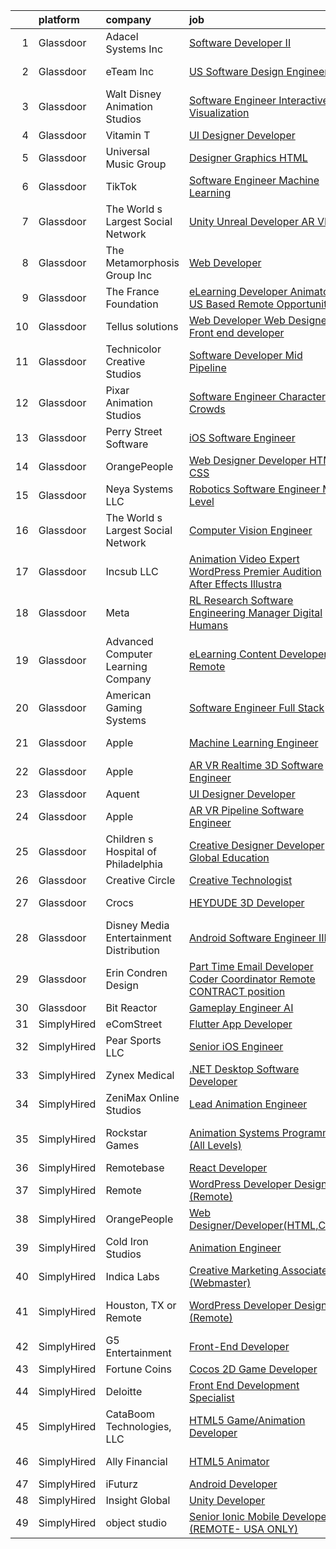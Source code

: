 

|    | platform    | company                                   | job                                                                                                                                                                                                                                                                                                                                                                                                                                                                                                                                                                                                                                                                                                                                                                                                                                                                                                                                                                                                                                                                                                                                                                                                                                                                                                                                                                                                                                                                                           | update_time   | location                 |
|---:|:------------|:------------------------------------------|:----------------------------------------------------------------------------------------------------------------------------------------------------------------------------------------------------------------------------------------------------------------------------------------------------------------------------------------------------------------------------------------------------------------------------------------------------------------------------------------------------------------------------------------------------------------------------------------------------------------------------------------------------------------------------------------------------------------------------------------------------------------------------------------------------------------------------------------------------------------------------------------------------------------------------------------------------------------------------------------------------------------------------------------------------------------------------------------------------------------------------------------------------------------------------------------------------------------------------------------------------------------------------------------------------------------------------------------------------------------------------------------------------------------------------------------------------------------------------------------------|:--------------|:-------------------------|
|  1 | Glassdoor   | Adacel Systems Inc                        | [Software Developer II](https://www.glassdoor.com/partner/jobListing.htm?pos=123&ao=1136043&s=58&guid=000001828babe840a48f88ddf9df3924&src=GD_JOB_AD&t=SR&vt=w&ea=1&cs=1_28a7a653&cb=1660200675717&jobListingId=1008035461816&jrtk=3-0-1ga5qnq38k26k801-1ga5qnq3rih5n800-b2f58a6daf0206d2-)                                                                                                                                                                                                                                                                                                                                                                                                                                                                                                                                                                                                                                                                                                                                                                                                                                                                                                                                                                                                                                                                                                                                                                                                   | 13d           | Orlando, FL              |
|  2 | Glassdoor   | eTeam Inc                                 | [US Software Design Engineer I](https://www.glassdoor.com/partner/jobListing.htm?pos=130&ao=1136043&s=58&guid=000001828babe840a48f88ddf9df3924&src=GD_JOB_AD&t=SR&vt=w&cs=1_d02fcfb5&cb=1660200675719&jobListingId=1008047154137&jrtk=3-0-1ga5qnq38k26k801-1ga5qnq3rih5n800-6187570fbdecb288-)                                                                                                                                                                                                                                                                                                                                                                                                                                                                                                                                                                                                                                                                                                                                                                                                                                                                                                                                                                                                                                                                                                                                                                                                | 8d            | Alpharetta, GA           |
|  3 | Glassdoor   | Walt Disney Animation Studios             | [Software Engineer   Interactive Visualization](https://www.glassdoor.com/partner/jobListing.htm?pos=101&ao=1110586&s=58&guid=000001828babe840a48f88ddf9df3924&src=GD_JOB_AD&t=SR&vt=w&cs=1_352549d6&cb=1660200675712&jobListingId=1008060458965&cpc=5E31031E1AFF45A7&jrtk=3-0-1ga5qnq38k26k801-1ga5qnq3rih5n800-6a12948287d7f808--6NYlbfkN0DAFTyt7pbDCC2JPO79CSdi1dIb81yjczP5qsKcZIxgiYm3-7g-689UM0rgypL64cqS3c4q2msq411SUQ7KAEVWef46cGlDZrqJ2QojyHhhpngODoissdSdKIf4yvw8-ytGuBhKcpxlxdtGHB0JWKR9-lBaGTy3d9EyPQhLVrKOW2cJ8eGKMetSc7iAD-gTFF_-FnI-aqYnRxW9FKb0ZIqpGgzYk01iulvmPqwg1zCOc3tW27Jq9mLwkfUaU6Y-D23oCNbUB8UDvXgH9Vm79pYklSM5kqee13AjuBR5As-6Sqcxm54SQJLr04NPXjU_9m0MIDv5nySIyK56oXqJncWO1kBW3t9K5i3oAc6PLvLM5Dec_pp_o6ObxMFnLfsJWmCED826qRq6CCSP_9dNruBiWRHxQXGTInCp9SblWv3PK6Qtm19pvthUFQE6md4lt9A%3D)                                                                                                                                                                                                                                                                                                                                                                                                                                                                                                                                                                                                                                                                             | 2d            | Burbank, CA              |
|  4 | Glassdoor   | Vitamin T                                 | [UI Designer   Developer](https://www.glassdoor.com/partner/jobListing.htm?pos=109&ao=1110586&s=58&guid=000001828babe840a48f88ddf9df3924&src=GD_JOB_AD&t=SR&vt=w&cs=1_69df2ff7&cb=1660200675714&jobListingId=1008053886167&cpc=334ABAF5D42DC775&jrtk=3-0-1ga5qnq38k26k801-1ga5qnq3rih5n800-6f6034691b5422f3--6NYlbfkN0DMrcEu7yrtATojKJA7cEzGQ3FdRGWLh0CZQInL4ECGI6k5tN82kdM0OKoro5eXmjovAfqE-qCFzorBk8MpdY72_0U5dfxVKxGhck5KRFN-xTbAscjui61db-fDE_8QO-m47Uwzd92MrNOCQvxBUcualtGhT067Qzu-g2luV1gB0pIYjJU_zdMUqVoNGyO0CGnqbBOHySY3M8Vyc5cpj6teWWXUROayuwuobwLhZUYACbztNR5C12o6RJe5vhYWv_b44-OH8oEa7XefcxS3aBCL5-lMqYruV6HhigWWw0wu7UoCCn7a9MQSb21sA6lluIeSkUgDfWHbi3WpobEbHJ32R3GrJWvQMzRG5GwdlpGwmTL8RoT-aHGj6xrlELQpDf0ZOXvm_dMjUQIj3UHtoNz68ljcXrFRnDaFKler16co2Q5U1TEUVUd9jJyv482GEYb0wLD3DqpVEL8WTmj7LgIEcqcFiNPY2JU%3D)                                                                                                                                                                                                                                                                                                                                                                                                                                                                                                                                                                                                                                                                   | 6d            | Remote                   |
|  5 | Glassdoor   | Universal Music Group                     | [Designer  Graphics   HTML](https://www.glassdoor.com/partner/jobListing.htm?pos=118&ao=1136043&s=58&guid=000001828babe840a48f88ddf9df3924&src=GD_JOB_AD&t=SR&vt=w&cs=1_45c5f64a&cb=1660200675715&jobListingId=1008063537685&jrtk=3-0-1ga5qnq38k26k801-1ga5qnq3rih5n800-5bd67f65fa4856ab-)                                                                                                                                                                                                                                                                                                                                                                                                                                                                                                                                                                                                                                                                                                                                                                                                                                                                                                                                                                                                                                                                                                                                                                                                    | 1d            | Santa Monica, CA         |
|  6 | Glassdoor   | TikTok                                    | [Software Engineer  Machine Learning](https://www.glassdoor.com/partner/jobListing.htm?pos=122&ao=1136043&s=58&guid=000001828babe840a48f88ddf9df3924&src=GD_JOB_AD&t=SR&vt=w&cs=1_c76182bc&cb=1660200675717&jobListingId=1008048608445&jrtk=3-0-1ga5qnq38k26k801-1ga5qnq3rih5n800-3abf7731aa25eaea-)                                                                                                                                                                                                                                                                                                                                                                                                                                                                                                                                                                                                                                                                                                                                                                                                                                                                                                                                                                                                                                                                                                                                                                                          | 8d            | Mountain View, CA        |
|  7 | Glassdoor   | The World s Largest Social Network        | [Unity Unreal Developer  AR VR ](https://www.glassdoor.com/partner/jobListing.htm?pos=107&ao=1110586&s=58&guid=000001828babe840a48f88ddf9df3924&src=GD_JOB_AD&t=SR&vt=w&ea=1&cs=1_6d6a8e62&cb=1660200675714&jobListingId=1008042375696&cpc=3DB599BF2F4828F0&jrtk=3-0-1ga5qnq38k26k801-1ga5qnq3rih5n800-f494ee243d38d501--6NYlbfkN0DSgjPPcnEdvoK3uuxfISLALE6pB1FR7YSHOr_tSg5_QGIhoz_2VqUepdcKLBLI_zRVnZbHpaOUUg4zxA3YNJqfgCq-9o0liKzrVYmTrr_XDVnqIg3IFXNOjuKyMfftGZmcup85RVP1_M3P6WAr9I7CFCQ97cF5i0P5r4PJSMbs2tcTlq4Tns38V9T03ijlVAnKqjFYysas17QZsK8CQWrmTNBRLpINXQS1oT5Ac2cVSgfy7Y1h33JiUBsAC0lwUD7bKWIlrA8NMnbiq33YjXN4cS-1y0zEhRJ0kjCeSsgkVfxmg_SFZCKATqt1lCivctI7MwSIGu0f1dznOGfAj-mmR766tgvEjKuKQ3NgtG6vR48R3tXApi3GPYXlyH6MpLhs-BCNMqUCsENVV_A9AYH0rE3TkKzRhKaTvTeW_gdh0ngg9VjnO_95p5VQiSWbFVREi9SaSQhmKD9mzpaXKKB_fFbc2TPp1Anr3Q42HYA8Yd7CXeUX3QdyYmsG8yWkpGCHjODPZf4aFNpqCD2RhZPx9LIYB4bgdw2YNQ3KH5va640xQtsD36MVXOwp_vlLXCRGD5cR4VfFXaA3dxSQ6Btg)                                                                                                                                                                                                                                                                                                                                                                                                                                                                                                                                     | 10d           | Sausalito, CA            |
|  8 | Glassdoor   | The Metamorphosis Group  Inc              | [Web Developer](https://www.glassdoor.com/partner/jobListing.htm?pos=116&ao=1136043&s=58&guid=000001828babe840a48f88ddf9df3924&src=GD_JOB_AD&t=SR&vt=w&ea=1&cs=1_c6f02006&cb=1660200675714&jobListingId=1008037368587&jrtk=3-0-1ga5qnq38k26k801-1ga5qnq3rih5n800-116260a29a467ef5-)                                                                                                                                                                                                                                                                                                                                                                                                                                                                                                                                                                                                                                                                                                                                                                                                                                                                                                                                                                                                                                                                                                                                                                                                           | 12d           | McLean, VA               |
|  9 | Glassdoor   | The France Foundation                     | [eLearning Developer  Animator  US Based Remote Opportunity ](https://www.glassdoor.com/partner/jobListing.htm?pos=102&ao=1110586&s=58&guid=000001828babe840a48f88ddf9df3924&src=GD_JOB_AD&t=SR&vt=w&cs=1_a698c4b5&cb=1660200675712&jobListingId=1008062645457&cpc=2F9DD8B511C89582&jrtk=3-0-1ga5qnq38k26k801-1ga5qnq3rih5n800-5887e3616b4b6862--6NYlbfkN0D0ff9e8Lfwlpl5zGbQmpn59AL71QmFd7VKOAnfyjZzp5sdngV8WPgYe0dov1m7Y2n8pOoBRAJrOcRnWPtQR_ti1DqJN4xyBYi2DAKHCVDSBjDiLX9dpw3WLZc4Sr9yBo5NEXK2bRwoc_PngN01uTLSSRxKGqUFNRPS0ikkcOqEl4WsDAmUqXiH5ipgr7wws4TbeXOWhLVOvPKS9KPyXpUZMETBZW5rp24u5JT_Y6T1EaBy_pGP_7ZYScn7j-dL-yp0n1o9c2hvJj_pftFt8kTTa-LI1BAfrN17MzSp3ezlbc8vykeid0FqYPx2OD4GhNCCyHG0Q3x5nX2BR7_e90XpXfwXRD2uMTeUCSejSIylqEiM4LsJicpWRuDt84FBk3s3q_GTkFI5m3IN2nY0t1oyGKFBvr-S1sCHPnEFMEqrFGfcae7PXZqfG8bYFwY_n44lexv0gOR4I03UnYhLHgYlMeHCYtYUVWPgr05A_YbkUA%3D%3D)                                                                                                                                                                                                                                                                                                                                                                                                                                                                                                                                                                                                                 | 1d            | Old Lyme, CT             |
| 10 | Glassdoor   | Tellus solutions                          | [Web Developer   Web Designer Front end developer](https://www.glassdoor.com/partner/jobListing.htm?pos=119&ao=1136043&s=58&guid=000001828babe840a48f88ddf9df3924&src=GD_JOB_AD&t=SR&vt=w&ea=1&cs=1_9a5fdb22&cb=1660200675715&jobListingId=1008050512122&jrtk=3-0-1ga5qnq38k26k801-1ga5qnq3rih5n800-26e6073a178e7388-)                                                                                                                                                                                                                                                                                                                                                                                                                                                                                                                                                                                                                                                                                                                                                                                                                                                                                                                                                                                                                                                                                                                                                                        | 7d            | Mettawa, IL              |
| 11 | Glassdoor   | Technicolor Creative Studios              | [Software Developer  Mid    Pipeline](https://www.glassdoor.com/partner/jobListing.htm?pos=120&ao=1136043&s=58&guid=000001828babe840a48f88ddf9df3924&src=GD_JOB_AD&t=SR&vt=w&ea=1&cs=1_60cb0fdb&cb=1660200675717&jobListingId=1008049020646&jrtk=3-0-1ga5qnq38k26k801-1ga5qnq3rih5n800-47806232e16ec4ef-)                                                                                                                                                                                                                                                                                                                                                                                                                                                                                                                                                                                                                                                                                                                                                                                                                                                                                                                                                                                                                                                                                                                                                                                     | 8d            | Los Angeles, CA          |
| 12 | Glassdoor   | Pixar Animation Studios                   | [Software Engineer  Characters   Crowds](https://www.glassdoor.com/partner/jobListing.htm?pos=125&ao=1136043&s=58&guid=000001828babe840a48f88ddf9df3924&src=GD_JOB_AD&t=SR&vt=w&cs=1_6483f291&cb=1660200675717&jobListingId=1008058113566&jrtk=3-0-1ga5qnq38k26k801-1ga5qnq3rih5n800-1f5f039121fc3f75-)                                                                                                                                                                                                                                                                                                                                                                                                                                                                                                                                                                                                                                                                                                                                                                                                                                                                                                                                                                                                                                                                                                                                                                                       | 3d            | Emeryville, CA           |
| 13 | Glassdoor   | Perry Street Software                     | [iOS Software Engineer](https://www.glassdoor.com/partner/jobListing.htm?pos=111&ao=1110586&s=58&guid=000001828babe840a48f88ddf9df3924&src=GD_JOB_AD&t=SR&vt=w&cs=1_e6f7d2c0&cb=1660200675714&jobListingId=1008048418126&cpc=C4A69CCDBB3B9599&jrtk=3-0-1ga5qnq38k26k801-1ga5qnq3rih5n800-5617e6d11ba572a4--6NYlbfkN0DG4ntHtB_rMsnfhgmnSvK2brktLme1L4SiDeJjQ-izrVOLqRJ5-yjEhSyAj73O13ROpSzp79vSWq6Q2vz9HRPxB8WrpplT7rhfx0WV9u6NAj-2tmR08KhTpqnsUMt9qz6hPT4_ROxdFWXURd0gRELgxf5gqKuHHLQag2NltaWjUkgzz-wiJjvHTAbiWwQKNu0QfmKqVtc5rKMhIo0KEfGFlso9RwE_K4iVivR-ge5ExsZUiE9euEPU1XMetqEOn6JHYBVe8RMfrvFCTTVH2B-zGotx1I2de1C01loEkD_n0zFYmE2COnygGtSTuKw04ywWJ0evRp07msVXVBgWWb791T0NCAwi18joGBITr9Z23VZiOFgQ3Y78QhOQk-JQ87oJJE0cwE-LTBMjtoITntbnOC_dnofeA2zG3O2Wo7du8g3G6XX_OMG8HieqpmZ4Y-IaNDCK5lyFYBXMzILWnqd7v7d2gjjxGXmcsRY1FOTzpSv4otdbijb7D6OcMOdktDc-cZi57RcJfdS_Fy9sLTzjaTDXC_7_c19HOCxTUaWWuMKjDfRDegZushag1ezzyq9NdlKQ36WMlsnGjaPztJ7LRq_84IOWkjOst-ErW5tz4jKcCUJDNZba11QU8CpyLuzK-_9aXZZOZjQTr9-NTSXlwXjsqkGuEN41ZkNSd6twNkBH6l4gN-uegeEg9NLKN0DhXAJa6RN6rxK5tQnJvRSZj1NLCQP6Pc1dWNb8gbNknFE0bDCXIhM3k_8tTIXpLqT7K6n4TmqR8aHzsZ0QlmqbJYPHdT6lNPG2E3Z31p5QBR80CiyvyfWiZ6Uz7chekCjpSh4FdZ_Ix_jRAAeqDE7YozdRAkhQKiIhQdWLLTImA1n5h5EqWO-ROXTbCS71fLFY1W5MiegDflN12fEP8X78ig1ab_MJesTiPHYeisOUFvjZD-y2CXfK1OB2xuuMAJ2FyIrddScRq302k5E2uq8SV5o3tO36Tx4%3D)                                                                                                                                     | 8d            | New York, NY             |
| 14 | Glassdoor   | OrangePeople                              | [Web Designer Developer HTML CSS ](https://www.glassdoor.com/partner/jobListing.htm?pos=112&ao=1136043&s=58&guid=000001828babe840a48f88ddf9df3924&src=GD_JOB_AD&t=SR&vt=w&ea=1&cs=1_c41638d1&cb=1660200675714&jobListingId=1008065694060&jrtk=3-0-1ga5qnq38k26k801-1ga5qnq3rih5n800-1d5f595e25bf9630-)                                                                                                                                                                                                                                                                                                                                                                                                                                                                                                                                                                                                                                                                                                                                                                                                                                                                                                                                                                                                                                                                                                                                                                                        | 24h           | Remote                   |
| 15 | Glassdoor   | Neya Systems LLC                          | [Robotics Software Engineer Mid Level](https://www.glassdoor.com/partner/jobListing.htm?pos=126&ao=1136043&s=58&guid=000001828babe840a48f88ddf9df3924&src=GD_JOB_AD&t=SR&vt=w&ea=1&cs=1_8ef6df67&cb=1660200675718&jobListingId=1008056259854&jrtk=3-0-1ga5qnq38k26k801-1ga5qnq3rih5n800-2f6024e3d3b911c0-)                                                                                                                                                                                                                                                                                                                                                                                                                                                                                                                                                                                                                                                                                                                                                                                                                                                                                                                                                                                                                                                                                                                                                                                    | 5d            | Warrendale, PA           |
| 16 | Glassdoor   | The World s Largest Social Network        | [Computer Vision Engineer](https://www.glassdoor.com/partner/jobListing.htm?pos=110&ao=1110586&s=58&guid=000001828babe840a48f88ddf9df3924&src=GD_JOB_AD&t=SR&vt=w&ea=1&cs=1_b1d9c3e5&cb=1660200675714&jobListingId=1008048926981&cpc=1160948BCBA38B5B&jrtk=3-0-1ga5qnq38k26k801-1ga5qnq3rih5n800-3df57880f4e5e665--6NYlbfkN0DSgjPPcnEdvoK3uuxfISLALE6pB1FR7YSHOr_tSg5_QGIhoz_2VqUepdcKLBLI_zTQDUXKUWfMuNvfuqZn8sOei-sNGQSYVTP8bqjPD9AiTZ76qC6KOAfglSCdr_EMsiqjzvxeWSFlXDH0wZYPl6JNp87Y4h3RRcvL_jR727myDT2ZGrrrQn3UkBuK7nObuTXXu1NrgrE-AA_OUfW1uCIffUNRHI1bk9Dhj3ISCm0Ns5gUtnAFX34i4RhENQwjNE6iW8O8bB2xwaQqgcsaH685FWq0AUBSkowIzggFIoSW1af-AZPuOVOIO81ALlpkLwuc5IMuz6Vu6nvIVfDb0oYEQoh0ntpBZ_8sokF4_MUEITbFFMmdqSldpsEx3U422wTiIgdVT-uV9knXozc2OLk4Bl0Z5m5P2VmRkV59DrlbvUT2w07PqM5vPdYyroW4JeMl7zm2eANsiS0lDGzYYIej3mZsaoqHOFW2CGFbEuyLy06GE2Mm8Oll1bkT2cdVZ74FGOC5tp4YptSMR_A4lD5Yo4px0lvftuJTSCu67uebthJM4yHp-PP1Pbxm5WMOkKyhEy_GJ_uIAlaLnvYZiA41)                                                                                                                                                                                                                                                                                                                                                                                                                                                                                                                                           | 8d            | San Diego, CA            |
| 17 | Glassdoor   | Incsub  LLC                               | [Animation   Video Expert  WordPress Premier Audition After Effects Illustra](https://www.glassdoor.com/partner/jobListing.htm?pos=115&ao=1136043&s=58&guid=000001828babe840a48f88ddf9df3924&src=GD_JOB_AD&t=SR&vt=w&ea=1&cs=1_e27d6c8b&cb=1660200675714&jobListingId=1008049876304&jrtk=3-0-1ga5qnq38k26k801-1ga5qnq3rih5n800-19b106ac8b875f2f-)                                                                                                                                                                                                                                                                                                                                                                                                                                                                                                                                                                                                                                                                                                                                                                                                                                                                                                                                                                                                                                                                                                                                             | 7d            | Remote                   |
| 18 | Glassdoor   | Meta                                      | [RL Research Software Engineering Manager   Digital Humans](https://www.glassdoor.com/partner/jobListing.htm?pos=105&ao=1110586&s=58&guid=000001828babe840a48f88ddf9df3924&src=GD_JOB_AD&t=SR&vt=w&cs=1_69db0cf3&cb=1660200675713&jobListingId=1008061777943&cpc=07D58528F3898F33&jrtk=3-0-1ga5qnq38k26k801-1ga5qnq3rih5n800-d341ed98a235d45c--6NYlbfkN0DYl4UJW4r1Vl7FEn6T9F-rD9lpC-0oMJVSiWjK_MGUd8e8cHXcpv6KPyjLHZEfqkVDT8BL02zSvO2_kvoyJ7eTA5kTnph61UTnGlVQFmJP31NV0mkgfxalo_6O5TGTGLerW450osmeyxmZ_A5DeXVPQ22mOWp2f-rGJO9oK47NdcaZJ7u5OCCj8cunFKcQc421R042nOEzLjAQnYPZBdc8RgzyeOHz3A7N2HGRhHCt3pe2cH7TrI66SKVuEuZB6v7U8KkVvM9_VBc6vHNmW3ZiU3iIgDii9sKBgT7mNmir2wIpP2Y_WXOSsQwjqzRRz3ggOY06v6-GbZKE3Wo1AZyrrUlujJTiJUYR3IrCtLd0Dpt6eplsv8UwWsKZwGL1Ml_g1584dAzHyP0BakhxydL0sroK7MfZ-Eu0GrHeaNJoCQe74YpTkm1_-yN53Av4d8m9V5dItWdyX02GXuXTXmFj37_lPQP4X7v-ZTAHSM-6bw9Z9ejnhPkdNbmXylye-iCBp9mnCLDpqZjhGt9J4wiZvJq303H9ObwUaJuq5IYn1QJxub76uQVU-udP405hhfmKpac-Un-ihyo5kBWj_pa_qev6If6tzb8LRots_EvpXN9baXlH7hi6pIN_GgLC7tRRa51y2EJyCMy-2Az63oRtiQCqUpuYluYJHsfItVl5_4M7WYQxQ0MXyFdjBZetixBiUyCWl5lKyHGK6PAFNd2dlJo5Lkn6EIt1kaaF1ti4KWUBSOeWk2NcaQt3jdUx8kAKlhaBEGZof_l-evCDYJ83RNOTBmreBJ2_lrkDK04llbdx-E6QZ9fCNYOxyTqdSQU4UmOA6AtusA6c1AlbYXu7tgM58ijdGmQlEkQqWar2PhXO26YYR-3uUsMbwgqQtmgMgs3U3asOzCZ4-xEMWksMG1XtyBOj2SGx3kJkug6bba14mdsnLFMUF2Z8xpWywqcZq28U-ZB8RbOHFs2WqPFCU_ZdyBOlPwa3icu-QVoGZiJX5oWGaB0zfoT2YO83EBcgmmuvqYoq--PKDuKtqqbTismgZf_nVyIwSmcB9QAlHIg7AorNXBWX9iDU8PH04jQ%3D) | 2d            | Burlingame, CA           |
| 19 | Glassdoor   | Advanced Computer Learning Company        | [eLearning Content Developer   Remote ](https://www.glassdoor.com/partner/jobListing.htm?pos=113&ao=1136043&s=58&guid=000001828babe840a48f88ddf9df3924&src=GD_JOB_AD&t=SR&vt=w&ea=1&cs=1_fd7a2355&cb=1660200675714&jobListingId=1008063601693&jrtk=3-0-1ga5qnq38k26k801-1ga5qnq3rih5n800-810a1feb65edba25-)                                                                                                                                                                                                                                                                                                                                                                                                                                                                                                                                                                                                                                                                                                                                                                                                                                                                                                                                                                                                                                                                                                                                                                                   | 1d            | Remote                   |
| 20 | Glassdoor   | American Gaming Systems                   | [Software Engineer  Full Stack](https://www.glassdoor.com/partner/jobListing.htm?pos=129&ao=1136043&s=58&guid=000001828babe840a48f88ddf9df3924&src=GD_JOB_AD&t=SR&vt=w&ea=1&cs=1_4745fc79&cb=1660200675718&jobListingId=1008053506328&jrtk=3-0-1ga5qnq38k26k801-1ga5qnq3rih5n800-b536d8be10a26d8f-)                                                                                                                                                                                                                                                                                                                                                                                                                                                                                                                                                                                                                                                                                                                                                                                                                                                                                                                                                                                                                                                                                                                                                                                           | 6d            | Atlanta, GA              |
| 21 | Glassdoor   | Apple                                     | [Machine Learning Engineer](https://www.glassdoor.com/partner/jobListing.htm?pos=124&ao=1136043&s=58&guid=000001828babe840a48f88ddf9df3924&src=GD_JOB_AD&t=SR&vt=w&cs=1_e30e8eef&cb=1660200675717&jobListingId=1008063977531&jrtk=3-0-1ga5qnq38k26k801-1ga5qnq3rih5n800-3152d040ad9c052e-)                                                                                                                                                                                                                                                                                                                                                                                                                                                                                                                                                                                                                                                                                                                                                                                                                                                                                                                                                                                                                                                                                                                                                                                                    | 1d            | Cupertino, CA            |
| 22 | Glassdoor   | Apple                                     | [AR VR Realtime 3D Software Engineer](https://www.glassdoor.com/partner/jobListing.htm?pos=108&ao=1110586&s=58&guid=000001828babe840a48f88ddf9df3924&src=GD_JOB_AD&t=SR&vt=w&cs=1_662e1693&cb=1660200675713&jobListingId=1008036908137&cpc=F41FEAB56D215062&jrtk=3-0-1ga5qnq38k26k801-1ga5qnq3rih5n800-0f73be7f4cf41a64--6NYlbfkN0BvKrLyj5gPmtZO9T8euul8TCxuuKNOtzRJOomxnwSEodTz2Bc-sPZlbtkML8D-m4oymYuDOJ2Dght650NHD4t2m9c4KkBkVk93t2OEyZsxPwOfyATWLwA77C5i4Syp58EaetaZ40se1T4KK1y4M1ZecJgNSprSvBkO0JW9pd1MG2qmsbUJyXY1cvrhVdtr65HMM57aeZjwGjeSsDqPbbokXGwWHsZnO3tJB57FQee0e1qjcUaf3HQJK6fdweIpb3pwW87Q4J0kcdpAsl978jjUMYPwlWrij2HxX5TcilIZnIrWrISacBm3uPB1JOwsUxwFDfBRjEokeyzDAc1jjQ-O7W0P2_ovkIABJck8cMzujQdIInHiLsjLbPXhpKrfPQK_OT7gf56hKoBZtwr83Og0VMMKdMv6twvdiXJvxmujwm2q9Jgk6wXA1ZQSoN6X52wz5ydtuKmcxmCT3DhAQSufwB--bL80wLeSLxRv55SgQBh1T6Ivvb1bVytn5m2hiyRE02_GmYWYgmCaJQF-I40zXpbXZ-XyatySX3soqSBrjBcIaLwDEWtKEIB_fSfJue4QySVoILdAkRp4wvGAYtZPq4ILGUDE12z5SeOyQuSxe4yUkjWFgwkfLJVzhdsLFN-IeSbiLdpXyA5Htb1fHKVi-YlMNyltctNSRskrYphzgkYQLOIytFOu1kPH35LHuuRL67djudKYIkvaLQc8YmXkLABg7wgVF3VT5Xu_js4Y4vzL8ae-igXx0PEuvO5XL7AN3xFiJofJIK44zh4QmT_otL2VGSEU35kG6NGJJLRB__RQEN66Bwmw2Sj0wviofa2eGlQm9hvLhJQ427LkU3SxFDQCI_IOU02X3sW7HgY9JNGAK44sZY16hBFMzmsU8eOfjnhM95sZ59UbUE-f-RQUawfXbnT9wFLFVQ1-MjRCybs_SRXok6RVZTrJV1iJH92gbYbnUkrr7PGGfDA2gezcxcCQgr-oFKQ%3D)                                                                                                                       | 13d           | Boulder, CO              |
| 23 | Glassdoor   | Aquent                                    | [UI Designer   Developer](https://www.glassdoor.com/partner/jobListing.htm?pos=106&ao=1110586&s=58&guid=000001828babe840a48f88ddf9df3924&src=GD_JOB_AD&t=SR&vt=w&cs=1_57b80d67&cb=1660200675713&jobListingId=1008054069860&cpc=451933188B21919D&jrtk=3-0-1ga5qnq38k26k801-1ga5qnq3rih5n800-092543b2b5b1ac44--6NYlbfkN0DMrcEu7yrtATojKJA7cEzGQ3FdRGWLh0CZQInL4ECGI9gD0Wolx9R2EDT7B77c2cQfEUz2kNTIOVwD5BKqIMoWk98RNF1Ad7spk8Iaq3QvRUwRObhwp_8VU1zaju42mJeg42eYRSl8E_AZ8ZyjsLMKuN4a1m7Gpx48C9VFRnAlETnxETAKN9QyLaB7GPnm3q6ke8TQhTlE5mokel1ZjDGJNlLsGLl2Sa5lj68-ibuEnh-vAfUep6NyGG04pwe8tEBzYloSJTZut7v6xUkN_quLM4Qj4LaCyIS8CtB18s3We-3sroyW4JnaKuoZhDanNg5QIMVrXaH9uHm0XbIm6kXQBf4ZXIgcmwbFIHavHde0GQ4A_DIQQVtw97qtBgWjiWu2GqT5msYMUePkyLe3pcnYcDXlPmStGcYKfV4M8NdBATo4AJ4fTxQuenZZ8wG9fweIpro24gZbKqdp1UuTfN-f)                                                                                                                                                                                                                                                                                                                                                                                                                                                                                                                                                                                                                                                                                 | 6d            | Remote                   |
| 24 | Glassdoor   | Apple                                     | [AR VR Pipeline Software Engineer](https://www.glassdoor.com/partner/jobListing.htm?pos=104&ao=1110586&s=58&guid=000001828babe840a48f88ddf9df3924&src=GD_JOB_AD&t=SR&vt=w&cs=1_56e4d8c3&cb=1660200675713&jobListingId=1008064548722&cpc=F41FEAB56D215062&jrtk=3-0-1ga5qnq38k26k801-1ga5qnq3rih5n800-9efc9aa70a8bac7d--6NYlbfkN0BvKrLyj5gPmtZO9T8euul8TCxuuKNOtzRJOomxnwSEodTz2Bc-sPZlbtkML8D-m4oxb_hpOtMKgwGf3xCZVjp0hMHQ7tnx_mdHptyoy7KlnXTuNZRHr9hdhR8AiZtF6wM2F_IhEn66zk7oZQmfCjMbFepd4YWR8-oAaI2hD5eO_dgxZooWC5FsJSwrudjacZ7x8hPsa4UsPl8VHGaoj_qX_NkVlbpfDjE6btLIh_ITr-Ppd9cCe12IQX7jukkkMRnl4suYjtoY3yceQlQjE4mQKYlBXEg0InbbMxn479zBVtpnd57a2IE_5pVCR0Ij_ACO7IfjyqcoBFWvI2TRALAwyZ0xqEYUeY0iCm5L3LQK5H-LZ72N0kkuWzI_gQsGBv-hmUdwUOg4ODmvWeAl1ZLIsVBDfXXWdX4aWa_U2SqRayZx7rbe3CmapgvolhXcnLtz9BEBGatwnWY6j2CSms3C1TfKaseR5FIoROD-armMlAK7KRNEIapdbbIZ1AGDBNNjKtgt5sOQfOyOao0nzCgeAw2L01MqAI7kc8XGPYHBlBBvMg_C30eLxX9p2e_jbzXUOdkAnhvsownUHGv3caywVcCNega0a6J9Ry8gWM3caJglFwUr41LTQLoAQsp6jrjXxLJdYixinNweaz3NBNyjZZlLqURXj_SSvxzO4i9dFfu2QmNDIQGpOL5KD-RtlrmlTbiH3V2QldSDKROSbQkZOC1OOS7V-MpFFvFS6-QJ0sGB-iTTm9mUVarTjzsAbN0mCzCbfrncFtuHCnn1nt-mKzNDGYXcOr2VDGG8n0pRoJQy4DljPTeaTme4nV9ZdnscjvN3PsTHCdDv1HxUtRwbc9vi5mSiB_vvNdJiTFRKndZjXlaGGd-LqwpQPPMHhL6Sxaijl9dv68jLsDEd8sXQAXkiKibq5-DPV3QVagT1zMHq08kEBtotaTbhsvYNExjGM_dxAzf9PyFLd75BbwwG)                                                                                                                                        | 24h           | Boulder, CO              |
| 25 | Glassdoor   | Children s Hospital of Philadelphia       | [Creative Designer Developer   Global Education](https://www.glassdoor.com/partner/jobListing.htm?pos=121&ao=1136043&s=58&guid=000001828babe840a48f88ddf9df3924&src=GD_JOB_AD&t=SR&vt=w&cs=1_fcf646a6&cb=1660200675717&jobListingId=1008047525869&jrtk=3-0-1ga5qnq38k26k801-1ga5qnq3rih5n800-0e729ca8e5ee00a8-)                                                                                                                                                                                                                                                                                                                                                                                                                                                                                                                                                                                                                                                                                                                                                                                                                                                                                                                                                                                                                                                                                                                                                                               | 8d            | Philadelphia, PA         |
| 26 | Glassdoor   | Creative Circle                           | [Creative Technologist](https://www.glassdoor.com/partner/jobListing.htm?pos=103&ao=1110586&s=58&guid=000001828babe840a48f88ddf9df3924&src=GD_JOB_AD&t=SR&vt=w&cs=1_c59efa6b&cb=1660200675713&jobListingId=1008052746547&cpc=26740BCDE5E48596&jrtk=3-0-1ga5qnq38k26k801-1ga5qnq3rih5n800-b74225bc8c59c95e--6NYlbfkN0BPwlZa85gbT4Q3XYQoU_uQn0Qmw9zd_9UNfmcwtqAVud1yvyq1Z4UAlx1bxhDUi3LksnLBypyz1ki1AYlpqBEOtzLCLCRpEUWiYZAxQp35ZwbGwGgfIipNjYJRWVKtqW2P6n0tnODntoOzONS9wOCfDiQdRQlv6VB3BbCCzTOWuD2AQ2TpI9q8gbnyxOOAZEdmW6a_D-Oir7wnD-PPavs_oStx7h_Cdm_r6DlFr7bARDC86urdlIllvgL_xr91x55EkrRMC2abYEpe1wDnBMVPmEh1hmHdy9FmdteVxHQHlg_jJxarucTo131NtDLcr_B9nGpkeH3LOXkDItoIUdNEFAPWE4EEZlrZuI9PyTMoBmgkNbBJG5nEOFM3OoHLKYHSQ8drumC_L-xngGl-N0p0oihXcaAq_H67Xrbpoxg9V2sKm-NQc5aAWpT33DAwPwH4Vj68XO-zXHSbcs52A_NmQMjTDFdpYxxJMiuq3wq1IDtilwZgLYZweL4oWtfeNKjfClNt8u9soQ%3D%3D)                                                                                                                                                                                                                                                                                                                                                                                                                                                                                                                                                                                                                       | 6d            | Seattle, WA              |
| 27 | Glassdoor   | Crocs                                     | [HEYDUDE  3D Developer](https://www.glassdoor.com/partner/jobListing.htm?pos=114&ao=1136043&s=58&guid=000001828babe840a48f88ddf9df3924&src=GD_JOB_AD&t=SR&vt=w&cs=1_d937e38b&cb=1660200675714&jobListingId=1008047559303&jrtk=3-0-1ga5qnq38k26k801-1ga5qnq3rih5n800-b3f3e6de35ba6173-)                                                                                                                                                                                                                                                                                                                                                                                                                                                                                                                                                                                                                                                                                                                                                                                                                                                                                                                                                                                                                                                                                                                                                                                                        | 8d            | Westwood, MA             |
| 28 | Glassdoor   | Disney Media   Entertainment Distribution | [Android Software Engineer III](https://www.glassdoor.com/partner/jobListing.htm?pos=127&ao=1136043&s=58&guid=000001828babe840a48f88ddf9df3924&src=GD_JOB_AD&t=SR&vt=w&cs=1_986fe1b2&cb=1660200675718&jobListingId=1008049869167&jrtk=3-0-1ga5qnq38k26k801-1ga5qnq3rih5n800-2ae43db79db18537-)                                                                                                                                                                                                                                                                                                                                                                                                                                                                                                                                                                                                                                                                                                                                                                                                                                                                                                                                                                                                                                                                                                                                                                                                | 7d            | San Francisco, CA        |
| 29 | Glassdoor   | Erin Condren Design                       | [Part Time Email Developer Coder   Coordinator  Remote CONTRACT position ](https://www.glassdoor.com/partner/jobListing.htm?pos=117&ao=1136043&s=58&guid=000001828babe840a48f88ddf9df3924&src=GD_JOB_AD&t=SR&vt=w&ea=1&cs=1_f62eb083&cb=1660200675715&jobListingId=1008061303564&jrtk=3-0-1ga5qnq38k26k801-1ga5qnq3rih5n800-1586c87c1c66f62b-)                                                                                                                                                                                                                                                                                                                                                                                                                                                                                                                                                                                                                                                                                                                                                                                                                                                                                                                                                                                                                                                                                                                                                | 2d            | Remote                   |
| 30 | Glassdoor   | Bit Reactor                               | [Gameplay Engineer  AI ](https://www.glassdoor.com/partner/jobListing.htm?pos=128&ao=1136043&s=58&guid=000001828babe840a48f88ddf9df3924&src=GD_JOB_AD&t=SR&vt=w&cs=1_982b41a8&cb=1660200675718&jobListingId=1008045602981&jrtk=3-0-1ga5qnq38k26k801-1ga5qnq3rih5n800-4710f37713716094-)                                                                                                                                                                                                                                                                                                                                                                                                                                                                                                                                                                                                                                                                                                                                                                                                                                                                                                                                                                                                                                                                                                                                                                                                       | 9d            | Maryland                 |
| 31 | SimplyHired | eComStreet                                | [Flutter App Developer](https://www.simplyhired.com/job/tDl5nvR77GAKSYTP-t31uXvaT2NUYZ2L311zdwTy_9dK5DVNUxs9Gg?q=animation+developer)                                                                                                                                                                                                                                                                                                                                                                                                                                                                                                                                                                                                                                                                                                                                                                                                                                                                                                                                                                                                                                                                                                                                                                                                                                                                                                                                                         | Recently      | Chicago, IL              |
| 32 | SimplyHired | Pear Sports LLC                           | [Senior iOS Engineer](https://www.simplyhired.com/job/ogE_FKcrmOauLNW0WPOvD_K_Rc_YLFLOi7yqUsR0pGeMMVeNCusxUw?q=animation+developer)                                                                                                                                                                                                                                                                                                                                                                                                                                                                                                                                                                                                                                                                                                                                                                                                                                                                                                                                                                                                                                                                                                                                                                                                                                                                                                                                                           | Recently      | Remote                   |
| 33 | SimplyHired | Zynex Medical                             | [.NET Desktop Software Developer](https://www.simplyhired.com/job/CkZS4u7p1I92Dp42AUwS_a_ddjsrJw7_CNhZYtWMjYq5qdAiX22kGQ?q=animation+developer)                                                                                                                                                                                                                                                                                                                                                                                                                                                                                                                                                                                                                                                                                                                                                                                                                                                                                                                                                                                                                                                                                                                                                                                                                                                                                                                                               | Recently      | Englewood, CO            |
| 34 | SimplyHired | ZeniMax Online Studios                    | [Lead Animation Engineer](https://www.simplyhired.com/job/wB99k8t-eMRgUo6hOawULRUW49LNntG7R_H8UzX1DerJ02eJnh5vkw?q=animation+developer)                                                                                                                                                                                                                                                                                                                                                                                                                                                                                                                                                                                                                                                                                                                                                                                                                                                                                                                                                                                                                                                                                                                                                                                                                                                                                                                                                       | Recently      | Hunt Valley, MD          |
| 35 | SimplyHired | Rockstar Games                            | [Animation Systems Programmer (All Levels)](https://www.simplyhired.com/job/kIn0DJYE1zYrW76JyclHBG42zmNgigknVu5oW39BVNYbZZb9tj62Qg?q=animation+developer)                                                                                                                                                                                                                                                                                                                                                                                                                                                                                                                                                                                                                                                                                                                                                                                                                                                                                                                                                                                                                                                                                                                                                                                                                                                                                                                                     | Recently      | Carlsbad, CA +1 location |
| 36 | SimplyHired | Remotebase                                | [React Developer](https://www.simplyhired.com/job/ld6TNVdESPm10EhPZOY2CAZ-jIWI8guBJyi5U4oNa9yu-qrl1oPzxw?q=animation+developer)                                                                                                                                                                                                                                                                                                                                                                                                                                                                                                                                                                                                                                                                                                                                                                                                                                                                                                                                                                                                                                                                                                                                                                                                                                                                                                                                                               | Recently      | United States            |
| 37 | SimplyHired | Remote                                    | [WordPress Developer Designer (Remote)](https://www.simplyhired.com/job/vCmXXL4JGKGV5eNVuHA7oB8PSm-NsHdC9WQISU8OzQ6fl4_GaHZp9A?q=animation+developer)                                                                                                                                                                                                                                                                                                                                                                                                                                                                                                                                                                                                                                                                                                                                                                                                                                                                                                                                                                                                                                                                                                                                                                                                                                                                                                                                         | Recently      | United States            |
| 38 | SimplyHired | OrangePeople                              | [Web Designer/Developer(HTML,CSS)](https://www.simplyhired.com/job/ju9mj9u2wbfDqqQh1k-7SvAmcj6EAbaMax3NWVmCdrAZBM4xIIxSSw?q=animation+developer)                                                                                                                                                                                                                                                                                                                                                                                                                                                                                                                                                                                                                                                                                                                                                                                                                                                                                                                                                                                                                                                                                                                                                                                                                                                                                                                                              | Today         | Remote                   |
| 39 | SimplyHired | Cold Iron Studios                         | [Animation Engineer](https://www.simplyhired.com/job/_k9O-EHdSx8NESZMFWM66htNlUjbI1UCI5s37Wea0oYwUMx34VHqVg?q=animation+developer)                                                                                                                                                                                                                                                                                                                                                                                                                                                                                                                                                                                                                                                                                                                                                                                                                                                                                                                                                                                                                                                                                                                                                                                                                                                                                                                                                            | Recently      | Remote                   |
| 40 | SimplyHired | Indica Labs                               | [Creative Marketing Associate (Webmaster)](https://www.simplyhired.com/job/CiOYg9ZwXWnfAfWFYgpeXNQ65sUJYFSHCYI9aKhasdAuHPtez9K0_g?q=animation+developer)                                                                                                                                                                                                                                                                                                                                                                                                                                                                                                                                                                                                                                                                                                                                                                                                                                                                                                                                                                                                                                                                                                                                                                                                                                                                                                                                      | Recently      | Albuquerque, NM          |
| 41 | SimplyHired | Houston, TX or Remote                     | [WordPress Developer Designer (Remote)](https://www.simplyhired.com/job/h5NIRqnG6nzwtBLlFlrT64773r4CAOGZWfW6vATD8Z8CzAc7NchDIg?q=animation+developer)                                                                                                                                                                                                                                                                                                                                                                                                                                                                                                                                                                                                                                                                                                                                                                                                                                                                                                                                                                                                                                                                                                                                                                                                                                                                                                                                         | Recently      | The Woodlands, TX        |
| 42 | SimplyHired | G5 Entertainment                          | [Front-End Developer](https://www.simplyhired.com/job/zKfcymdm3jmvJkBPXSuTDEK61tlLrs7TDRlx0PAnh1xsM9fx_-M9Zw?q=animation+developer)                                                                                                                                                                                                                                                                                                                                                                                                                                                                                                                                                                                                                                                                                                                                                                                                                                                                                                                                                                                                                                                                                                                                                                                                                                                                                                                                                           | Recently      | Remote                   |
| 43 | SimplyHired | Fortune Coins                             | [Cocos 2D Game Developer](https://www.simplyhired.com/job/kBw9x8f9uFCyRtwg5kJb17iXBteY7dUA0MZCJQFWo5qCo8V6GuT-gQ?q=animation+developer)                                                                                                                                                                                                                                                                                                                                                                                                                                                                                                                                                                                                                                                                                                                                                                                                                                                                                                                                                                                                                                                                                                                                                                                                                                                                                                                                                       | Recently      | Remote                   |
| 44 | SimplyHired | Deloitte                                  | [Front End Development Specialist](https://www.simplyhired.com/job/u6kM5ODMtz9GQw0iGEJmtDqkETurfru9h9QfvpA6GZAfHtt8NeTmxQ?q=animation+developer)                                                                                                                                                                                                                                                                                                                                                                                                                                                                                                                                                                                                                                                                                                                                                                                                                                                                                                                                                                                                                                                                                                                                                                                                                                                                                                                                              | Recently      | Wilton, CA               |
| 45 | SimplyHired | CataBoom Technologies, LLC                | [HTML5 Game/Animation Developer](https://www.simplyhired.com/job/rcD9kqRruTFu3sLPN7RcYmKqhwYda35Xkfl4DXnDIh1VgwPtoMUoDw?q=animation+developer)                                                                                                                                                                                                                                                                                                                                                                                                                                                                                                                                                                                                                                                                                                                                                                                                                                                                                                                                                                                                                                                                                                                                                                                                                                                                                                                                                | Recently      | Richardson, TX           |
| 46 | SimplyHired | Ally Financial                            | [HTML5 Animator](https://www.simplyhired.com/job/nALAXYnSAULwPR4KKgCZeqMUxMlWYaSjM_gmb7Oh6XqDXaVFXYnmZg?q=animation+developer)                                                                                                                                                                                                                                                                                                                                                                                                                                                                                                                                                                                                                                                                                                                                                                                                                                                                                                                                                                                                                                                                                                                                                                                                                                                                                                                                                                | Recently      | Charlotte, NC            |
| 47 | SimplyHired | iFuturz                                   | [Android Developer](https://www.simplyhired.com/job/-0NSky49H6JuN0lZTtYHzRXAPA-l9hyKprCEs18K1POEmcNsULk3Fg?q=animation+developer)                                                                                                                                                                                                                                                                                                                                                                                                                                                                                                                                                                                                                                                                                                                                                                                                                                                                                                                                                                                                                                                                                                                                                                                                                                                                                                                                                             | Recently      | Norcross, GA             |
| 48 | SimplyHired | Insight Global                            | [Unity Developer](https://www.simplyhired.com/job/vD4Eu1aq7XZ7ROcqZHX8zs3GdbZytTEyTLwewgIgFn6jsqvusE0uSw?q=animation+developer)                                                                                                                                                                                                                                                                                                                                                                                                                                                                                                                                                                                                                                                                                                                                                                                                                                                                                                                                                                                                                                                                                                                                                                                                                                                                                                                                                               | Recently      | Troy, MI                 |
| 49 | SimplyHired | object studio                             | [Senior Ionic Mobile Developer (REMOTE- USA ONLY)](https://www.simplyhired.com/job/VTfU4gPhNNLj7sAQJ_tGPwklvZml_KRJ5DcBbkFLlgQ0G2WeSqAFWQ?q=animation+developer)                                                                                                                                                                                                                                                                                                                                                                                                                                                                                                                                                                                                                                                                                                                                                                                                                                                                                                                                                                                                                                                                                                                                                                                                                                                                                                                              | Recently      | Remote                   |